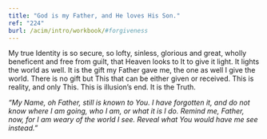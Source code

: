 ```yaml
---
title: "God is my Father, and He loves His Son."
ref: "224"
burl: /acim/intro/workbook/#forgiveness
---
```


My true Identity is so secure, so lofty, sinless, glorious and great,
wholly beneficent and free from guilt, that Heaven looks to It to give
it light. It lights the world as well. It is the gift my Father gave me,
the one as well I give the world. There is no gift but This that can be
either given or received. This is reality, and only This. This is
illusion’s end. It is the Truth.

*“My Name, oh Father, still is known to You. I have forgotten it, and do
not know where I am going, who I am, or what it is I do. Remind me,
Father, now, for I am weary of the world I see. Reveal what You would
have me see instead.”*

